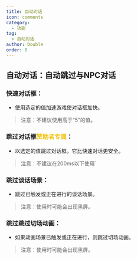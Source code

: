 ```yaml
---
title: 自动对话
icon: comments
category:
  - 功能
tag:
  - 自动对话
author: Double
order: 8
---
```


## 自动对话：自动跳过与NPC对话
### 快速对话框：
- 使用选定的值加速游戏使对话框加快。
>注意：不建议使用高于“5”的值。
### 跳过对话框<span style="color:#f1c40f;">赞助者专属</span>：
- 以选定的值跳过对话框。它比快速对话更安全。
>注意：不建议在200ms以下使用`
### 跳过谈话场景：
- 跳过已触发或正在进行的谈话场景。
>注意：使用时可能会出现黑屏。
### 跳过跳过切场动画：
- 如果动画场景已触发或正在进行，则跳过切场动画。
>注意：使用时可能会出现黑屏。



